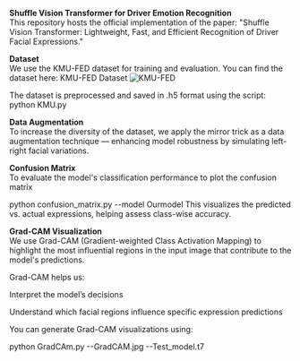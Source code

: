 **Shuffle Vision Transformer for Driver Emotion Recognition**
<br>
This repository hosts the official implementation of the paper:
"Shuffle Vision Transformer: Lightweight, Fast, and Efficient Recognition of Driver Facial Expressions."

**Dataset**
<br>
We use the KMU-FED dataset for training and evaluation.
You can find the dataset here: KMU-FED Dataset
![KMU-FED](https://user-images.githubusercontent.com/12345678/KMU-FED.png)



The dataset is preprocessed and saved in .h5 format using the script:
python KMU.py

**Data Augmentation**
<br>
To increase the diversity of the dataset, we apply the mirror trick as a data augmentation technique — enhancing model robustness by simulating left-right facial variations.

**Confusion Matrix**
<br>
To evaluate the model's classification performance to plot the confusion matrix


python confusion_matrix.py --model Ourmodel
This visualizes the predicted vs. actual expressions, helping assess class-wise accuracy.

**Grad-CAM Visualization**
<br>
We use Grad-CAM (Gradient-weighted Class Activation Mapping) to highlight the most influential regions in the input image that contribute to the model's predictions.

Grad-CAM helps us:

Interpret the model’s decisions

Understand which facial regions influence specific expression predictions

You can generate Grad-CAM visualizations using:

python GradCAm.py --GradCAM.jpg --Test_model.t7
